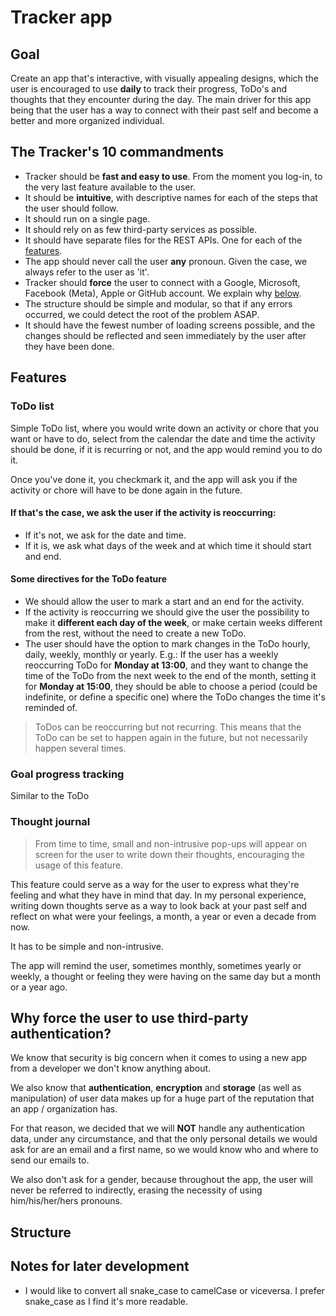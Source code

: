 # Tracker app

## Goal

Create an app that's interactive, with visually appealing designs, which the user is encouraged to use **daily** to track their progress, ToDo's and thoughts that they encounter during the day. The main driver for this app being that the user has a way to connect with their past self and become a better and more organized individual.

## The Tracker's 10 commandments

- Tracker should be **fast and easy to use**. From the moment you log-in, to the very last feature available to the user.
- It should be **intuitive**, with descriptive names for each of the steps that the user should follow.
- It should run on a single page.
- It should rely on as few third-party services as possible.
- It should have separate files for the REST APIs. One for each of the [﻿features](https://app.eraser.io/workspace/HZxZRJdokoucDyLi4rXK#c5S1PnNx89eUFtVsdvYes).
- The app should never call the user **any** pronoun. Given the case, we always refer to the user as 'it'.
- Tracker should **force** the user to connect with a Google, Microsoft, Facebook (Meta), Apple or GitHub account. We explain why [﻿below](https://app.eraser.io/workspace/HZxZRJdokoucDyLi4rXK#sow_rM6EN1ho8JQGLtSJZ).
- The structure should be simple and modular, so that if any errors occurred, we could detect the root of the problem ASAP.
- It should have the fewest number of loading screens possible, and the changes should be reflected and seen immediately by the user after they have been done.

## Features

### ToDo list

Simple ToDo list, where you would write down an activity or chore that you want or have to do, select from the calendar the date and time the activity should be done, if it is recurring or not, and the app would remind you to do it.

Once you've done it, you checkmark it, and the app will ask you if the activity or chore will have to be done again in the future.

#### If that's the case, we ask the user if the activity is reoccurring:

- If it's not, we ask for the date and time.
- If it is, we ask what days of the week and at which time it should start and end.

#### Some directives for the ToDo feature

- We should allow the user to mark a start and an end for the activity.
- If the activity is reoccurring we should give the user the possibility to make it **different each day of the week**, or make certain weeks different from the rest, without the need to create a new ToDo.
- The user should have the option to mark changes in the ToDo hourly, daily, weekly, monthly or yearly.
  E.g.: If the user has a weekly reoccurring ToDo for **Monday at 13:00**, and they want to change the time of the ToDo from the next week to the end of the month, setting it for **Monday at 15:00**, they should be able to choose a period (could be indefinite, or define a specific one) where the ToDo changes the time it's reminded of.

> ToDos can be reoccurring but not recurring. This means that the ToDo can be set to happen again in the future, but not necessarily happen several times.

### Goal progress tracking

Similar to the ToDo

### Thought journal

> From time to time, small and non-intrusive pop-ups will appear on screen for the user to write down their thoughts, encouraging the usage of this feature.

This feature could serve as a way for the user to express what they're feeling and what they have in mind that day. In my personal experience, writing down thoughts serve as a way to look back at your past self and reflect on what were your feelings, a month, a year or even a decade from now.

It has to be simple and non-intrusive.

The app will remind the user, sometimes monthly, sometimes yearly or weekly, a thought or feeling they were having on the same day but a month or a year ago.

## Why force the user to use third-party authentication?

We know that security is big concern when it comes to using a new app from a developer we don't know anything about.

We also know that **authentication**, **encryption** and **storage** (as well as manipulation) of user data makes up for a huge part of the reputation that an app / organization has.

For that reason, we decided that we will **NOT** handle any authentication data, under any circumstance, and that the only personal details we would ask for are an email and a first name, so we would know who and where to send our emails to.

We also don't ask for a gender, because throughout the app, the user will never be referred to indirectly, erasing the necessity of using him/his/her/hers pronouns.

## Structure

## Notes for later development
- I would like to convert all snake_case to camelCase or viceversa. I prefer snake_case as I find it's more readable.


